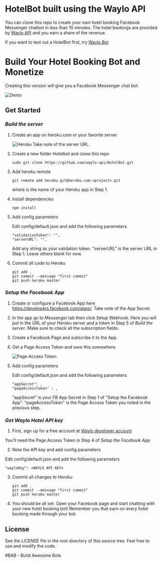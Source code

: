 # HotelBot built using the Waylo API

You can clone this repo to create your own hotel booking Facebook Messenger chatbot in less than 10 minutes. The hotel bookings are provided by [Waylo API](http://thewaylo.com/dev) and you earn a share of the revenue.

If you want to test out a HotelBot first, try [Waylo Bot](https://m.me/thewaylo)

# Build Your Hotel Booking Bot and Monetize

Creating this version will give you a Facebook Messenger chat bot. 

![Demo](http://i.imgur.com/I9MgSI8.gif)

## Get Started

### *Build the server*

1. Create an app on heroku.com or your favorite server

    ![Heroku](http://nicelydone.club/wp-content/uploads/2016/08/nicelydone-heroku-create.png)
Take note of the server URL.

2. Create a new folder Hotelbot and clone this repo

    ```
    sudo git clone https://github.com/waylo-api/HotelBot.git
    ```

3. Add heroku remote 

    ```
    git remote add heroku git@heroku.com:<project>.git
    ```

    where <project> is the name of your Heroku app in Step 1.

4. Install dependencies

    ```
    npm install
    ```
5. Add config parameters

   Edit config/default.json and add the following parameters

   ```
   "validationToken": "",
   "serverURL": "",
   ```

   Add any string as your validation token.
   "serverURL" is the server URL in Step 1. Leave others blank for now.

6. Commit all code to Heroku

    ```
    git add .
    git commit --message "first commit"
    git push heroku master    
    ``` 

### *Setup the Facebook App*

1. Create or configure a Facebook App here https://developers.facebook.com/apps/. Take note of the App Secret.

2. In the app go to Messenger tab then click Setup Webhook. Here you will put in the URL of your Heroku server and a token in Step 5 of *Build the server*. Make sure to check all the subscription fields.

3. Create a Facebook Page and subscribe it to the App. 

4. Get a Page Access Token and save this somewhere. 

    ![Page Access Token](https://abhaykashyap.com/media/ckeditor/2016/11/30/fb_token_generation.png)

5. Add config parameters

   Edit config/default.json and add the following parameters

   ```
   "appSecret": ,
   "pageAccessToken" : ,
   ```

   "appSecret" is your FB App Secret in Step 1 of "Setup the Facebook App". "pageAccessToken" is the Page Access Token you noted in the previous step. 
    

### *Get Waylo Hotel API key*

1. First, sign up for a free account at [Waylo developer account](http://thewaylo.com/dev/register)

You'll need the Page Access Token in Step 4 of *Setup the Facebook App*

2. Note the API key and add config parameters

 Edit config/default.json and add the following parameters

   ```
   "wayloKey": <WAYLO API KEY>
   ```
3. Commit all changes to Heroku

    ```
    git add .
    git commit --message "first commit"
    git push heroku master    
    ``` 
4. You should be all set. Open your Facebook page  and start chatting with your new hotel booking bot! Remember you that earn on every hotel booking made through your bot.


## License

See the LICENSE file in the root directory of this source tree. Feel free to use and modify the code.


#BAB - Build Awesome Bots